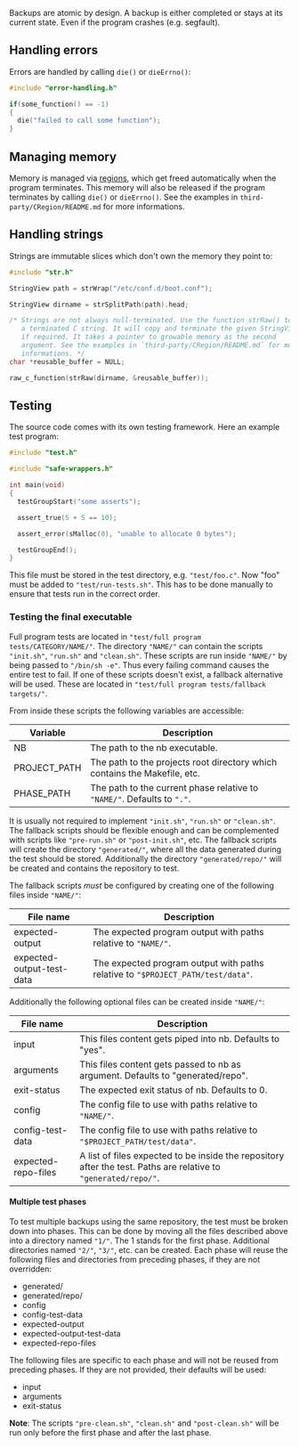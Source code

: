 Backups are atomic by design. A backup is either completed or stays at its
current state. Even if the program crashes (e.g. segfault).

## Handling errors

Errors are handled by calling `die()` or `dieErrno()`:

```c
#include "error-handling.h"

if(some_function() == -1)
{
  die("failed to call some function");
}
```

## Managing memory

Memory is managed via
[regions](https://en.wikipedia.org/wiki/Region-based_memory_management),
which get freed automatically when the program terminates. This memory will
also be released if the program terminates by calling `die()` or
`dieErrno()`. See the examples in `third-party/CRegion/README.md` for more
informations.

## Handling strings

Strings are immutable slices which don't own the memory they point to:

```c
#include "str.h"

StringView path = strWrap("/etc/conf.d/boot.conf");

StringView dirname = strSplitPath(path).head;

/* Strings are not always null-terminated. Use the function strRaw() to get
   a terminated C string. It will copy and terminate the given StringView
   if required. It takes a pointer to growable memory as the second
   argument. See the examples in `third-party/CRegion/README.md` for more
   informations. */
char *reusable_buffer = NULL;

raw_c_function(strRaw(dirname, &reusable_buffer));
```

## Testing

The source code comes with its own testing framework. Here an example test
program:

```c
#include "test.h"

#include "safe-wrappers.h"

int main(void)
{
  testGroupStart("some asserts");

  assert_true(5 + 5 == 10);

  assert_error(sMalloc(0), "unable to allocate 0 bytes");

  testGroupEnd();
}
```

This file must be stored in the test directory, e.g. `"test/foo.c"`. Now
"foo" must be added to `"test/run-tests.sh"`. This has to be done manually
to ensure that tests run in the correct order.

### Testing the final executable

Full program tests are located in `"test/full program
tests/CATEGORY/NAME/"`. The directory `"NAME/"` can contain the scripts
`"init.sh"`, `"run.sh"` and `"clean.sh"`. These scripts are run inside
`"NAME/"` by being passed to `"/bin/sh -e"`. Thus every failing command
causes the entire test to fail. If one of these scripts doesn't exist, a
fallback alternative will be used. These are located in `"test/full program
tests/fallback targets/"`.

From inside these scripts the following variables are accessible:

Variable      | Description
--------------|---------------
NB            | The path to the nb executable.
PROJECT\_PATH | The path to the projects root directory which contains the Makefile, etc.
PHASE\_PATH   | The path to the current phase relative to `"NAME/"`. Defaults to `"."`.

It is usually not required to implement `"init.sh"`, `"run.sh"` or
`"clean.sh"`. The fallback scripts should be flexible enough and can be
complemented with scripts like `"pre-run.sh"` or `"post-init.sh"`, etc. The
fallback scripts will create the directory `"generated/"`, where all the
data generated during the test should be stored. Additionally the directory
`"generated/repo/"` will be created and contains the repository to test.

The fallback scripts _must_ be configured by creating one of the following
files inside `"NAME/"`:

File name                 | Description
--------------------------|--
expected-output           | The expected program output with paths relative to `"NAME/"`.
expected-output-test-data | The expected program output with paths relative to `"$PROJECT_PATH/test/data"`.

Additionally the following optional files can be created inside `"NAME/"`:

File name           | Description
--------------------|------------
input               | This files content gets piped into nb. Defaults to "yes".
arguments           | This files content gets passed to nb as argument. Defaults to "generated/repo".
exit-status         | The expected exit status of nb. Defaults to 0.
config              | The config file to use with paths relative to `"NAME/"`.
config-test-data    | The config file to use with paths relative to `"$PROJECT_PATH/test/data"`.
expected-repo-files | A list of files expected to be inside the repository after the test. Paths are relative to `"generated/repo/"`.

#### Multiple test phases

To test multiple backups using the same repository, the test must be broken
down into phases. This can be done by moving all the files described above
into a directory named `"1/"`. The 1 stands for the first phase. Additional
directories named `"2/"`, `"3/"`, etc. can be created. Each phase will
reuse the following files and directories from preceding phases, if they
are not overridden:

* generated/
* generated/repo/
* config
* config-test-data
* expected-output
* expected-output-test-data
* expected-repo-files

The following files are specific to each phase and will not be reused from
preceding phases. If they are not provided, their defaults will be used:

* input
* arguments
* exit-status

**Note**: The scripts `"pre-clean.sh"`, `"clean.sh"` and `"post-clean.sh"`
will be run only before the first phase and after the last phase.
